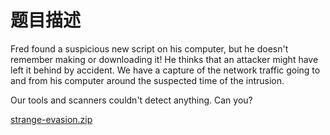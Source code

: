 # 题目描述

Fred found a suspicious new script on his computer, but he doesn't remember making or downloading it! He thinks that an attacker might have left it behind by accident. We have a capture of the network traffic going to and from his computer around the suspected time of the intrusion.

Our tools and scanners couldn't detect anything. Can you?

[strange-evasion.zip](https://cdn.discordapp.com/attachments/1056103369695047750/1056342129074503742/strange-evasion.zip)